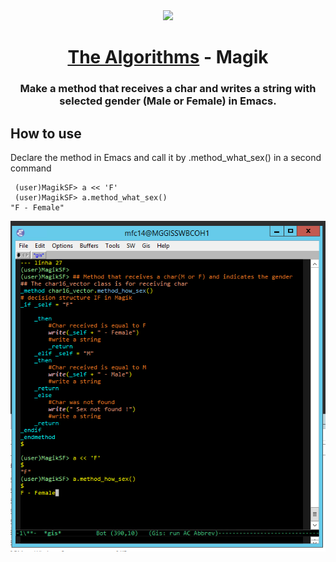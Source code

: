 
<div align="center">
<!-- Title: -->
  <a href="https://github.com/Mateus2314/Magik_Smallworld_the_Algorithms">
    <img src="https://siamz.gallerycdn.vsassets.io/extensions/siamz/smallworld-magik/1.5.2/1573561363325/Microsoft.VisualStudio.Services.Icons.Default" height="100">
  </a>
  <h1><a href="https://github.com/Mateus2314/Magik_Smallworld_the_Algorithms">The Algorithms</a> - Magik</h1>

  
  
<!-- Short description: -->
  <h3>Make a method that receives a char and writes a string with selected gender (Male or Female) in Emacs.</h3>
</div>

## How to use

Declare the method in Emacs and call it by .method_what_sex() in a second command

```magik
 (user)MagikSF> a << 'F'
 (user)MagikSF> a.method_what_sex()
"F - Female"
 ```
![Bilby Stampede](https://github.com/Mateus2314/Magik_Smallworld_the_Algorithms/blob/main/Basic_decision_structure/Exercise_with_method/how_sex/picture/method_how_sex_picture.png)

<!-- ## Getting Started

Open Source resource for learning object-oriented programming language with Magik on SmallWorld. #Magik_Smallworld_the_Algorithms

Read through our [Contribution Guidelines](CONTRIBUTING.md) before you contribute.

## Community Channels

We're on [Discord](https://discord.gg/c7MnfGFGa6) and [Gitter](https://gitter.im/TheAlgorithms)! Community channels are great for you to ask questions and get help. Please join us!

## List of Algorithms

See our [directory](DIRECTORY.md) for easier navigation and better overview of the project.
-->
